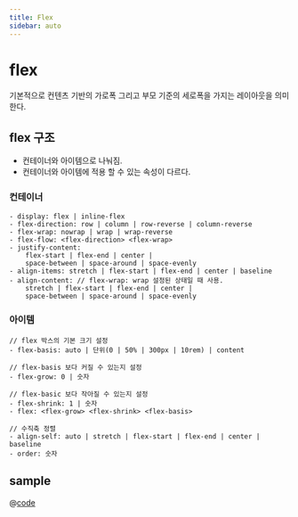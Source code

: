 ```yaml
---
title: Flex
sidebar: auto
---
```


# flex
기본적으로 컨텐츠 기반의 가로폭 그리고 부모 기준의 세로폭을 가지는 레이아웃을 의미한다.

## flex 구조
- 컨테이너와 아이템으로 나눠짐.
- 컨테이너와 아이템에 적용 할 수 있는 속성이 다르다.

### 컨테이너
```
- display: flex | inline-flex
- flex-direction: row | column | row-reverse | column-reverse
- flex-wrap: nowrap | wrap | wrap-reverse
- flex-flow: <flex-direction> <flex-wrap>
- justify-content:
    flex-start | flex-end | center |
    space-between | space-around | space-evenly
- align-items: stretch | flex-start | flex-end | center | baseline
- align-content: // flex-wrap: wrap 설정된 상태일 때 사용.
    stretch | flex-start | flex-end | center |
    space-between | space-around | space-evenly
```

### 아이템
```
// flex 박스의 기본 크기 설정
- flex-basis: auto | 단위(0 | 50% | 300px | 10rem) | content

// flex-basis 보다 커질 수 있는지 설정
- flex-grow: 0 | 숫자

// flex-basic 보다 작아질 수 있는지 설정
- flex-shrink: 1 | 숫자
- flex: <flex-grow> <flex-shrink> <flex-basis>

// 수직축 정렬
- align-self: auto | stretch | flex-start | flex-end | center | baseline
- order: 숫자
```

## sample
@[code](@/docs/fe-dev/code-snippets/CSS3/flex-width-height-auto.html)


